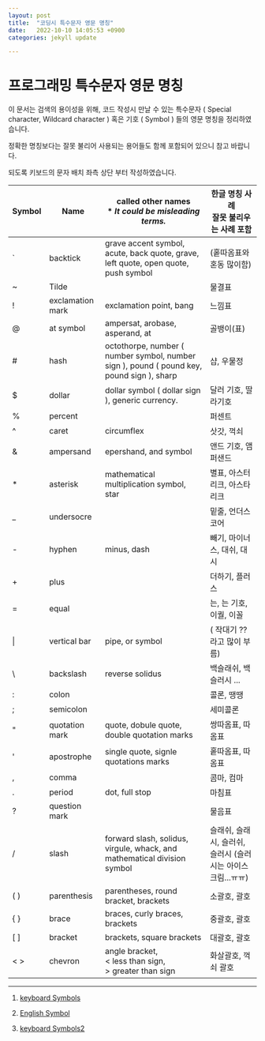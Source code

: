 ```yaml
---
layout: post
title:  "코딩시 특수문자 영문 명칭"
date:   2022-10-10 14:05:53 +0900
categories: jekyll update

---
```


# 프로그래밍 특수문자 영문 명칭

이 문서는 검색의 용이성을 위해, 코드 작성시 만날 수 있는 특수문자 ( Special character, Wildcard character ) 혹은 기호 ( Symbol ) 들의 영문 명칭을 정리하였습니다. 

정확한 명칭보다는 잘못 불리어 사용되는 용어들도 함께 포함되어 있으니 참고 바랍니다. 

되도록 키보드의 문자 배치 좌측 상단 부터 작성하였습니다. 

| Symbol | Name             | called other names<br />* *It could be misleading terms.*    | 한글 명칭  사례<br />잘못 불리우는 사례 포함                |
| ------ | ---------------- | ------------------------------------------------------------ | ----------------------------------------------------------- |
| `      | backtick         | grave accent symbol, acute, back quote, grave, left quote, open quote, push symbol | (홑따옴표와 혼동 많이함)                                    |
| ~      | Tilde            |                                                              | 물결표                                                      |
| !      | exclamation mark | exclamation point, bang                                      | 느낌표                                                      |
| @      | at symbol        | ampersat, arobase, asperand, at                              | 골뱅이(표)                                                  |
| #      | hash             | octothorpe, number ( number symbol, number sign ), pound ( pound key, pound sign ), sharp | 샵, 우물정                                                  |
| $      | dollar           | dollar symbol ( dollar sign ), generic currency.             | 달러 기호, 딸라기호                                         |
| %      | percent          |                                                              | 퍼센트                                                      |
| ^      | caret            | circumflex                                                   | 삿갓, 꺽쇠                                                  |
| &      | ampersand        | epershand, and symbol                                        | 앤드 기호, 앰퍼샌드                                         |
| *      | asterisk         | mathematical multiplication symbol, star                     | 별표, 아스터리크, 아스타리크                                |
| _      | undersocre       |                                                              | 밑줄, 언더스코어                                            |
| -      | hyphen           | minus, dash                                                  | 빼기, 마이너스, 대쉬, 대시                                  |
| +      | plus             |                                                              | 더하기, 플러스                                              |
| =      | equal            |                                                              | 는, 는 기호, 이퀄, 이꼴                                     |
| \|     | vertical bar     | pipe, or symbol                                              | ( 작대기 ?? 라고 많이 부름)                                 |
| \      | backslash        | reverse solidus                                              | 백슬래쉬, 백슬러시 ...                                      |
| :      | colon            |                                                              | 콜론, 땡땡                                                  |
| ;      | semicolon        |                                                              | 세미콜론                                                    |
| "      | quotation mark   | quote, dobule quote, double quotation marks                  | 쌍따옴표, 따옴표                                            |
| '      | apostrophe       | single quote, signle quotations marks                        | 홑따옴표, 따옴표                                            |
| ,      | comma            |                                                              | 콤마, 컴마                                                  |
| .      | period           | dot, full stop                                               | 마침표                                                      |
| ?      | question mark    |                                                              | 물음표                                                      |
| /      | slash            | forward slash, solidus, virgule, whack, and mathematical division symbol | 슬래쉬, 슬래시, 슬러쉬, 슬러시 (슬러시는 아이스크림...ㅠㅠ) |
| ( )    | parenthesis      | parentheses, round bracket, brackets                         | 소괄호, 괄호                                                |
| { }    | brace            | braces, curly braces, brackets                               | 중괄호, 괄호                                                |
| [ ]    | bracket          | brackets, square brackets                                    | 대괄호, 괄호                                                |
| < >    | chevron          | angle bracket, <br />< less than sign, <br />> greater than sign | 화살괄호, 꺽쇠 괄호                                         |



---

1. [keyboard Symbols](https://www.computerhope.com/keys.htm)

2. [English Symbol](https://en.wikipedia.org/wiki/List_of_typographical_symbols_and_punctuation_marks)

3. [keyboard Symbols2](https://finallylearn.com/what-are-the-keyboard-symbol-names/)

   

